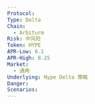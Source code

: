 ```yaml
---
Protocol: 
Type: Delta
Chain:
  - Arbiturm
Risk: 中风险
Token: HYPE
APR-Low: 0.1
APR-High: 0.25
Market:
  - 通用
Underlying: Hype Delta 策略
Danger: 
Scenarios:
---
```

